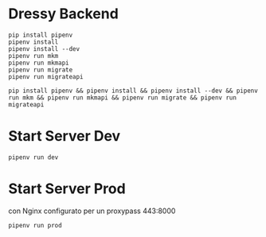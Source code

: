 # Dressy Backend

```
pip install pipenv
pipenv install
pipenv install --dev
pipenv run mkm
pipenv run mkmapi
pipenv run migrate
pipenv run migrateapi
```

```
pip install pipenv && pipenv install && pipenv install --dev && pipenv run mkm && pipenv run mkmapi && pipenv run migrate && pipenv run migrateapi
```

# Start Server Dev
```shell
pipenv run dev
```

# Start Server Prod
con Nginx configurato per un proxypass 443:8000

```shell
pipenv run prod
```

